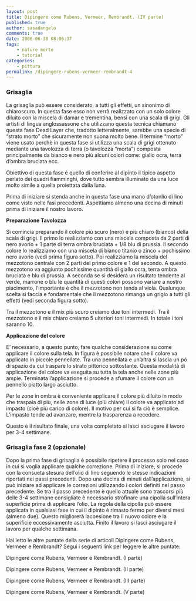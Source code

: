 ```yaml
---
layout: post
title: Dipingere come Rubens, Vermeer, Rembrandt. (IV parte)
published: true
author: sasadangelo
comments: true
date: 2006-06-30 08:06:37
tags:
    - nature morte
    - tutorial
categories:
    - pittura
permalink: /dipingere-rubens-vermeer-rembrandt-4
---
```



### Grisaglia


  La grisaglia può essere considerato, a tutti gli effetti, un sinonimo di chiaroscuro. In questa fase esso non verrà realizzato con un solo colore diluito con la miscela di damar e trementina, bensì con una scala di grigi. Gli artisti di lingua anglossassone che utilizzano questa tecnica chiamano questa fase Dead Layer che, tradotto letteralmente, sarebbe una specie di “strato morto” che sicuramente non suona molto bene. Il termine “morto” viene usato perchè in questa fase si utilizza una scala di grigi ottenuto mediante una tavolozza di terra (o tavolozza “morta”) composta principalmente da bianco e nero più alcuni colori come: giallo ocra, terra d&#8217;ombra bruciata ecc.


Obiettivo di questa fase è quello di conferire al dipinto il tipico aspetto perlato dei quadri fiamminghi, dove tutto sembra illuminato da una luce molto simile a quella proiettata dalla luna.


  Prima di iniziare si stenda anche in questa fase una mano d&#8217;otonlio di lino come visto nelle fasi precedenti. Aspettiamo almeno una decina di minuti prima di iniziare il nostro lavoro.


**Preparazione Tavolozza**


  Si comincia preparando il colore più scuro (nero) e più chiaro (bianco) della scala di grigi. Il primo lo realizziamo con una miscela composta da 2 parti di nero avorio + 1 parte di terra ombra bruciata + 1/8 blu di prussia. Il secondo colore lo realizziamo con una miscela di bianco titanio o zinco + pochissimo nero avorio (vedi prima figura sotto). Poi realizziamo la miscela del mezzotono centrale con 2 parti del primo colore e 1 del secondo. A questo mezzotono va aggiunto pochissime quantità di giallo ocra, terra ombra bruciata e blu di prussia. A seconda se si desidera un risultato tendente al verde, marrone o blu le quantità di questi colori possono variare a nostro piacimento, l&#8217;importante è che il mezzotono non tenda al viola. Qualunque scelta si faccia e fondamentale che il mezzotono rimanga un grigio a tutti gli effetti (vedi seconda figura sotto).



  Tra il mezzotono e il mix più scuro creiamo due toni intermedi. Tra il mezzotono e il mix chiaro creiamo 5 ulteriori toni intermedi. In totale i toni saranno 10.



  


**Applicazione del colore**


  E&#8217; necessario, a questo punto, fare qualche considerazione su come applicare il colore sulla tela. In figura è possibile notare che il colore va applicato in piccole pennellate. Tra una pennellata e un&#8217;altra si lascia un pò di spazio da cui traspare lo strato pittorico sottostante. Questa modalità di applicazione del colore va eseguita su tutta la tela anche nelle zone più ampie. Terminata l&#8217;applicazione si procede a sfumare il colore con un pennello piatto largo asciutto.



  


Per le zone in ombra è conveniente applicare il colore più diluito in modo che traspaia di più, nelle zone di luce (più chiare) il colore va applicato ad impasto (cioè più carico di colore). Il motivo per cui si fa ciò è semplice. L&#8217;impasto tende ad avanzare, mentre la trasparenza a recedere.

Questo è il risultato finale, una volta completato si lasci asciugare il lavoro per 3-4 settimane.



### Grisaglia fase 2 (opzionale)


  Dopo la prima fase di grisaglia è possibile ripetere il processo solo nel caso in cui si voglia applicare qualche correzione. Prima di iniziare, si procede con la consueta stesura dell&#8217;olio di lino seguendo le stesse indicazioni riportati nei passi precedenti. Dopo una decina di minuti dall&#8217;applicazione, si può iniziare ad applicare le correzioni utilizzando i colori definiti nel passo precedente. Se tra il passo precedente è quello attuale sono trascorsi più delle 3-4 settimane consigliate è necessario strofinare una cipolla sull&#8217;intera superficie prima di applicare l&#8217;olio. La regola della cipolla può essere applicata in qualsiasi fase in cui il dipinto è rimasto fermo per diversi mesi (almeno due). Questo migliorerà lacoesione tra il nuovo colore e la superificie eccessivamente asciutta. Finito il lavoro si lasci asciugare il lavoro per qualche settimana.



  Hai letto le altre puntate della serie di articoli Dipingere come Rubens, Vermeer e Rembrandt? Segui i seguenti link per leggere le altre puntate:



  Dipingere come Rubens, Vermeer e Rembrandt. (I parte)



  Dipingere come Rubens, Vermeer e Rembrandt. (II parte)



  Dipingere come Rubens, Vermeer e Rembrandt. (III parte)



  Dipingere come Rubens, Vermeer e Rembrandt. (V parte)
